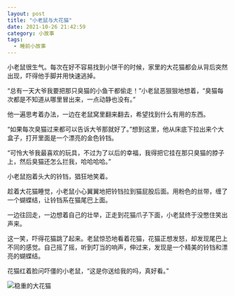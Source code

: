```yaml
---
layout: post
title: "小老鼠与大花猫"
date: 2021-10-26 21:42:59
category: 小故事
tags:
  - 睡前小故事
---
```



小老鼠很生气。每次在好不容易找到小饼干的时候，家里的大花猫都会从背后突然出现，吓得他手脚并用快速逃掉。

“总有一天大爷我要把那只臭猫的小鱼干都偷走！”小老鼠恶狠狠地想着，“臭猫每次都是不知道从哪里冒出来，一点动静也没有。”

他一遍思考着办法，一边在老鼠窝里翻来翻去，希望找到什么有用的东西。

“如果每次臭猫过来都可以告诉大爷那就好了。”想到这里，他从床底下拉出来个大盒子，打开里面是一个漂亮的金色铃铛。

“可怜大爷我最喜欢的玩具，不过为了以后的幸福，我得把它挂在那只臭猫的脖子上，然后臭猫还怎么拦我，哈哈哈哈。”

小老鼠抱着头大的铃铛，猖狂地笑着。

趁着大花猫睡觉，小老鼠小心翼翼地把铃铛拉到猫屁股后面。用粉色的丝带，缠了一个蝴蝶结，让铃铛系在猫尾巴上面。

一边往回走，一边想着自己的壮举，正走到花猫爪子下面，小老鼠终于没憋住笑出声来。

这一笑，吓得花猫跳了起来。老鼠惊恐地看着花猫，花猫正想发怒，却发现尾巴上不同的感觉。自己摇了摇，听到叮当的响声，伸过来，发现是一个精美的铃铛和漂亮的蝴蝶结。

花猫红着脸问吓僵的小老鼠，“这是你送给我的吗，真好看。”

![稳重的大花猫](https://s2.ax1x.com/2019/06/30/Z1n0gI.jpg)
